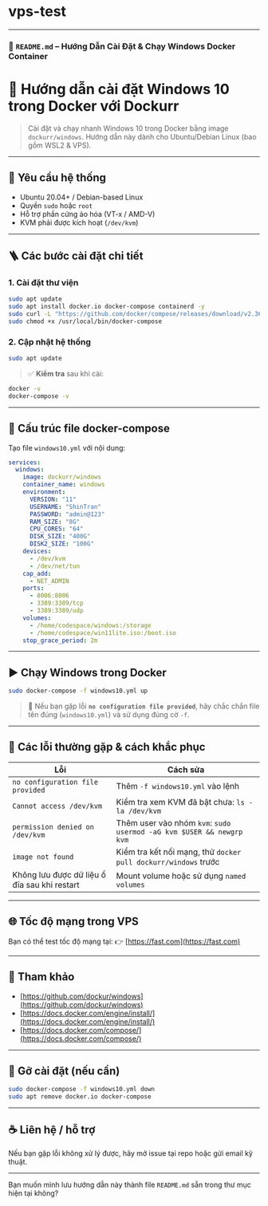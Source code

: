 # vps-test


---

### 📄 `README.md` – Hướng Dẫn Cài Đặt & Chạy Windows Docker Container

# 🚀 Hướng dẫn cài đặt Windows 10 trong Docker với Dockurr

> Cài đặt và chạy nhanh Windows 10 trong Docker bằng image `dockurr/windows`. Hướng dẫn này dành cho Ubuntu/Debian Linux (bao gồm WSL2 & VPS).

---

## 🧰 Yêu cầu hệ thống

- Ubuntu 20.04+ / Debian-based Linux
- Quyền `sudo` hoặc `root`
- Hỗ trợ phần cứng ảo hóa (VT-x / AMD-V)
- KVM phải được kích hoạt (`/dev/kvm`)

---

## 🪜 Các bước cài đặt chi tiết

### 1. Cài đặt thư viện

```bash
sudo apt update
sudo apt install docker.io docker-compose containerd -y
sudo curl -L "https://github.com/docker/compose/releases/download/v2.36.0/docker-compose-$(uname -s)-$(uname -m)" -o /usr/local/bin/docker-compose
sudo chmod +x /usr/local/bin/docker-compose
````

### 2. Cập nhật hệ thống

```bash
sudo apt update
```


> ✅ **Kiểm tra** sau khi cài:

```bash
docker -v
docker-compose -v
```

---

## 📂 Cấu trúc file docker-compose

Tạo file `windows10.yml` với nội dung:

```yaml
services:
  windows:
    image: dockurr/windows
    container_name: windows
    environment:
      VERSION: "11"
      USERNAME: "ShinTran"
      PASSWORD: "admin@123"
      RAM_SIZE: "8G"
      CPU_CORES: "64"
      DISK_SIZE: "400G"
      DISK2_SIZE: "100G"
    devices:
      - /dev/kvm
      - /dev/net/tun
    cap_add:
      - NET_ADMIN
    ports:
      - 8006:8006
      - 3389:3389/tcp
      - 3389:3389/udp
    volumes:
      - /home/codespace/windows:/storage
      - /home/codespace/win11lite.iso:/boot.iso
    stop_grace_period: 2m
```

---

## ▶️ Chạy Windows trong Docker

```bash
sudo docker-compose -f windows10.yml up
```

> 📌 Nếu bạn gặp lỗi **`no configuration file provided`**, hãy chắc chắn file tên đúng (`windows10.yml`) và sử dụng đúng cờ `-f`.

---

## 🐛 Các lỗi thường gặp & cách khắc phục

| Lỗi                                          | Cách sửa                                                             |
| -------------------------------------------- | -------------------------------------------------------------------- |
| `no configuration file provided`             | Thêm `-f windows10.yml` vào lệnh                                     |
| `Cannot access /dev/kvm`                     | Kiểm tra xem KVM đã bật chưa: `ls -la /dev/kvm`                      |
| `permission denied on /dev/kvm`              | Thêm user vào nhóm `kvm`: `sudo usermod -aG kvm $USER && newgrp kvm` |
| `image not found`                            | Kiểm tra kết nối mạng, thử `docker pull dockurr/windows` trước       |
| Không lưu được dữ liệu ổ đĩa sau khi restart | Mount volume hoặc sử dụng `named volumes`                            |

---

## 🌐 Tốc độ mạng trong VPS

Bạn có thể test tốc độ mạng tại:
👉 [https://fast.com](https://fast.com)

---

## 📎 Tham khảo

* [https://github.com/dockur/windows](https://github.com/dockur/windows)
* [https://docs.docker.com/engine/install/](https://docs.docker.com/engine/install/)
* [https://docs.docker.com/compose/](https://docs.docker.com/compose/)

---

## 🧼 Gỡ cài đặt (nếu cần)

```bash
sudo docker-compose -f windows10.yml down
sudo apt remove docker.io docker-compose
```

---

## ☕ Liên hệ / hỗ trợ

Nếu bạn gặp lỗi không xử lý được, hãy mở issue tại repo hoặc gửi email kỹ thuật.


---

Bạn muốn mình lưu hướng dẫn này thành file `README.md` sẵn trong thư mục hiện tại không?
